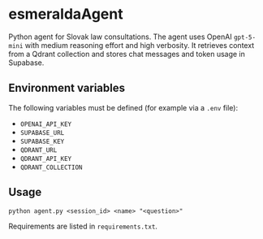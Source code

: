 # esmeraldaAgent

Python agent for Slovak law consultations. The agent uses OpenAI `gpt-5-mini` with medium reasoning effort and high verbosity. It retrieves context from a Qdrant collection and stores chat messages and token usage in Supabase.

## Environment variables

The following variables must be defined (for example via a `.env` file):

- `OPENAI_API_KEY`
- `SUPABASE_URL`
- `SUPABASE_KEY`
- `QDRANT_URL`
- `QDRANT_API_KEY`
- `QDRANT_COLLECTION`

## Usage

```
python agent.py <session_id> <name> "<question>"
```

Requirements are listed in `requirements.txt`.
